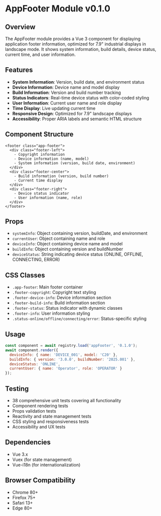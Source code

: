# AppFooter Module v0.1.0

## Overview
The AppFooter module provides a Vue 3 component for displaying application footer information, optimized for 7.9" industrial displays in landscape mode. It shows system information, build details, device status, current time, and user information.

## Features
- **System Information**: Version, build date, and environment status
- **Device Information**: Device name and model display
- **Build Information**: Version and build number tracking
- **Status Indicators**: Real-time device status with color-coded styling
- **User Information**: Current user name and role display
- **Time Display**: Live updating current time
- **Responsive Design**: Optimized for 7.9" landscape displays
- **Accessibility**: Proper ARIA labels and semantic HTML structure

## Component Structure
```
<footer class="app-footer">
  <div class="footer-left">
    - Copyright information
    - Device information (name, model)
    - System information (version, build date, environment)
  </div>
  <div class="footer-center">
    - Build information (version, build number)
    - Current time display
  </div>
  <div class="footer-right">
    - Device status indicator
    - User information (name, role)
  </div>
</footer>
```

## Props
- `systemInfo`: Object containing version, buildDate, and environment
- `currentUser`: Object containing name and role
- `deviceInfo`: Object containing device name and model
- `buildInfo`: Object containing version and buildNumber
- `deviceStatus`: String indicating device status (ONLINE, OFFLINE, CONNECTING, ERROR)

## CSS Classes
- `.app-footer`: Main footer container
- `.footer-copyright`: Copyright text styling
- `.footer-device-info`: Device information section
- `.footer-build-info`: Build information section
- `.footer-status`: Status indicator with dynamic classes
- `.footer-info`: User information styling
- `.status-online/offline/connecting/error`: Status-specific styling

## Usage
```javascript
const component = await registry.load('appFooter', '0.1.0');
await component.render({
  deviceInfo: { name: 'DEVICE_001', model: 'C20' },
  buildInfo: { version: '3.0.0', buildNumber: '2025.001' },
  deviceStatus: 'ONLINE',
  currentUser: { name: 'Operator', role: 'OPERATOR' }
});
```

## Testing
- 38 comprehensive unit tests covering all functionality
- Component rendering tests
- Props validation tests
- Reactivity and state management tests
- CSS styling and responsiveness tests
- Accessibility and UX tests

## Dependencies
- Vue 3.x
- Vuex (for state management)
- Vue-i18n (for internationalization)

## Browser Compatibility
- Chrome 80+
- Firefox 75+
- Safari 13+
- Edge 80+
